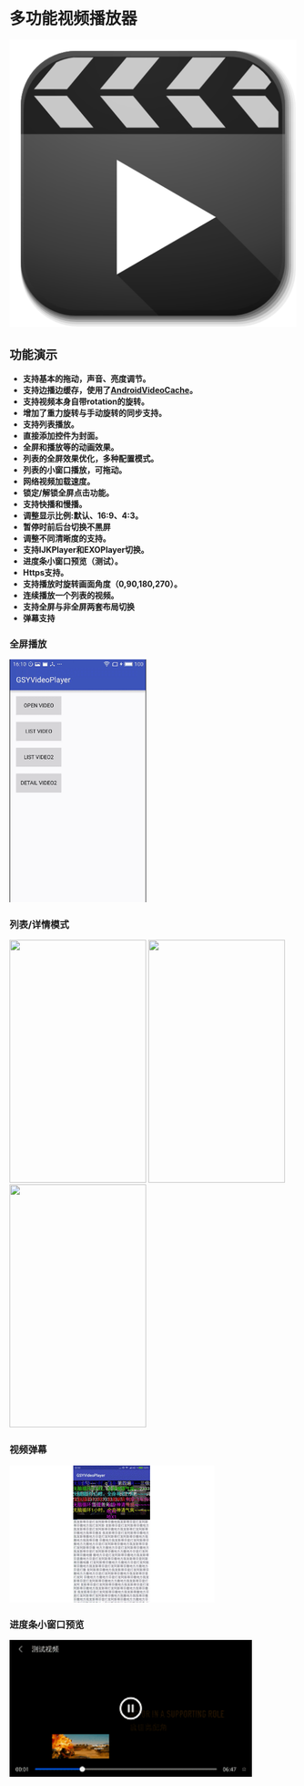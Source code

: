 # 多功能视频播放器

<img src="https://github.com/guoxiaoxing/ijkplayer-extension/raw/master/art/ijkplayer_extension.png"/>

## 功能演示

* **支持基本的拖动，声音、亮度调节。**
* **支持边播边缓存，使用了[AndroidVideoCache](https://github.com/danikula/AndroidVideoCache)。**
* **支持视频本身自带rotation的旋转。**
* **增加了重力旋转与手动旋转的同步支持。**
* **支持列表播放。**
* **直接添加控件为封面。**
* **全屏和播放等的动画效果。**
* **列表的全屏效果优化，多种配置模式。**
* **列表的小窗口播放，可拖动。**
* **网络视频加载速度。**
* **锁定/解锁全屏点击功能。**
* **支持快播和慢播。**
* **调整显示比例:默认、16:9、4:3。**
* **暂停时前后台切换不黑屏**
* **调整不同清晰度的支持。**
* **支持IJKPlayer和EXOPlayer切换。**
* **进度条小窗口预览（测试）。**
* **Https支持。**
* **支持播放时旋转画面角度（0,90,180,270）。**
* **连续播放一个列表的视频。**
* **支持全屏与非全屏两套布局切换**
* **弹幕支持**

### 全屏播放

<img src="https://github.com/guoxiaoxing/ijkplayer-extension/raw/master/art/01.gif" width="240px" height="426px"/>

### 列表/详情模式

<img src="https://github.com/guoxiaoxing/ijkplayer-extension/raw/master/art/02.gif" width="240px" height="426px"/>
<img src="https://github.com/guoxiaoxing/ijkplayer-extension/raw/master/art/05.gif" width="240px" height="426px"/>
<img src="https://github.com/guoxiaoxing/ijkplayer-extension/raw/master/art/04.gif" width="240px" height="426px"/>

### 视频弹幕

<img src="https://github.com/guoxiaoxing/ijkplayer-extension/raw/master/art/09.gif" width="360px" height="240px"/>

### 进度条小窗口预览

<img src="https://github.com/guoxiaoxing/ijkplayer-extension/raw/master/art/07.gif" width="426px" height="240px"/>

